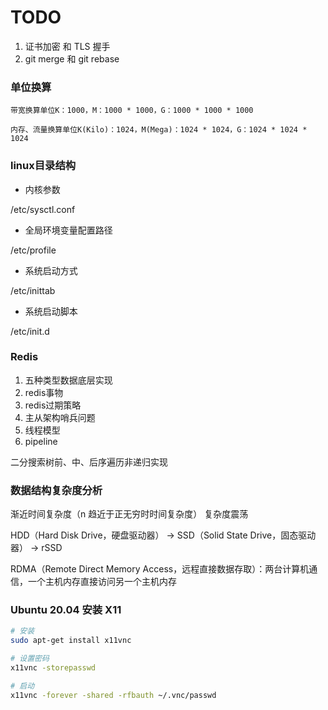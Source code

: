 # TODO 

1. 证书加密 和 TLS 握手
2. git merge 和 git rebase


### 单位换算

```
带宽换算单位K：1000，M：1000 * 1000，G：1000 * 1000 * 1000

内存、流量换算单位K(Kilo)：1024，M(Mega)：1024 * 1024，G：1024 * 1024 * 1024
```


### linux目录结构

* 内核参数

/etc/sysctl.conf


* 全局环境变量配置路径

/etc/profile


* 系统启动方式

/etc/inittab


* 系统启动脚本

/etc/init.d


### Redis

1. 五种类型数据底层实现
2. redis事物
3. redis过期策略
4. 主从架构哨兵问题
5. 线程模型
6. pipeline


二分搜索树前、中、后序遍历非递归实现


### 数据结构复杂度分析

渐近时间复杂度（n 趋近于正无穷时时间复杂度）
复杂度震荡


HDD（Hard Disk Drive，硬盘驱动器） -> SSD（Solid State Drive，固态驱动器） -> rSSD

RDMA（Remote Direct Memory Access，远程直接数据存取）：两台计算机通信，一个主机内存直接访问另一个主机内存


### Ubuntu 20.04 安装 X11

```bash
# 安装
sudo apt-get install x11vnc

# 设置密码
x11vnc -storepasswd

# 启动
x11vnc -forever -shared -rfbauth ~/.vnc/passwd
```
